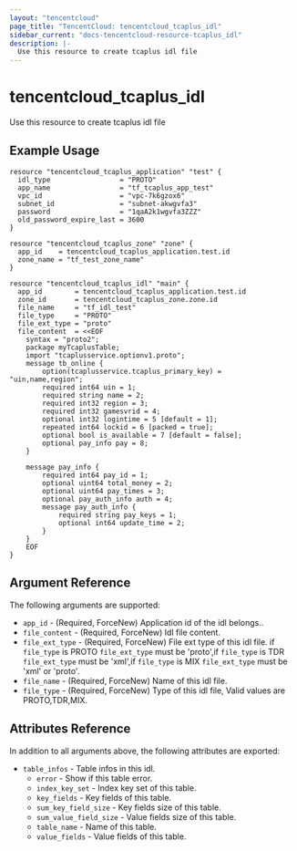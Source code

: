```yaml
---
layout: "tencentcloud"
page_title: "TencentCloud: tencentcloud_tcaplus_idl"
sidebar_current: "docs-tencentcloud-resource-tcaplus_idl"
description: |-
  Use this resource to create tcaplus idl file
---
```


# tencentcloud_tcaplus_idl

Use this resource to create tcaplus idl file

## Example Usage

```hcl
resource "tencentcloud_tcaplus_application" "test" {
  idl_type                 = "PROTO"
  app_name                 = "tf_tcaplus_app_test"
  vpc_id                   = "vpc-7k6gzox6"
  subnet_id                = "subnet-akwgvfa3"
  password                 = "1qaA2k1wgvfa3ZZZ"
  old_password_expire_last = 3600
}

resource "tencentcloud_tcaplus_zone" "zone" {
  app_id    = tencentcloud_tcaplus_application.test.id
  zone_name = "tf_test_zone_name"
}

resource "tencentcloud_tcaplus_idl" "main" {
  app_id        = tencentcloud_tcaplus_application.test.id
  zone_id       = tencentcloud_tcaplus_zone.zone.id
  file_name     = "tf_idl_test"
  file_type     = "PROTO"
  file_ext_type = "proto"
  file_content  = <<EOF
    syntax = "proto2";
    package myTcaplusTable;
    import "tcaplusservice.optionv1.proto";
    message tb_online {
        option(tcaplusservice.tcaplus_primary_key) = "uin,name,region";
        required int64 uin = 1;
        required string name = 2;
        required int32 region = 3;
        required int32 gamesvrid = 4;
        optional int32 logintime = 5 [default = 1];
        repeated int64 lockid = 6 [packed = true];
        optional bool is_available = 7 [default = false];
        optional pay_info pay = 8;
    }

    message pay_info {
        required int64 pay_id = 1;
        optional uint64 total_money = 2;
        optional uint64 pay_times = 3;
        optional pay_auth_info auth = 4;
        message pay_auth_info {
            required string pay_keys = 1;
            optional int64 update_time = 2;
        }
    }
    EOF
}
```

## Argument Reference

The following arguments are supported:

* `app_id` - (Required, ForceNew) Application id of the idl belongs..
* `file_content` - (Required, ForceNew) Idl file content.
* `file_ext_type` - (Required, ForceNew) File ext type of this idl file. if `file_type` is PROTO  `file_ext_type` must be 'proto',if `file_type` is TDR  `file_ext_type` must be 'xml',if `file_type` is MIX  `file_ext_type` must be 'xml' or 'proto'.
* `file_name` - (Required, ForceNew) Name of this idl file.
* `file_type` - (Required, ForceNew) Type of this idl file, Valid values are PROTO,TDR,MIX.

## Attributes Reference

In addition to all arguments above, the following attributes are exported:

* `table_infos` - Table infos in this idl.
  * `error` - Show if this table  error.
  * `index_key_set` - Index key set of this table.
  * `key_fields` - Key fields of this table.
  * `sum_key_field_size` - Key fields size of this table.
  * `sum_value_field_size` - Value fields size of this table.
  * `table_name` - Name of this table.
  * `value_fields` - Value fields of this table.


